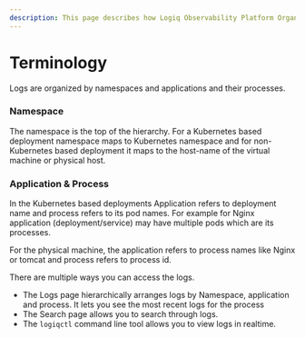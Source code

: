 ```yaml
---
description: This page describes how Logiq Observability Platform Organizes the logs.
---
```


# Terminology

Logs are organized by namespaces and applications and their processes.

### Namespace

The namespace is the top of the hierarchy. For a Kubernetes based deployment namespace maps to Kubernetes namespace and for non-Kubernetes based deployment it maps to the host-name of the virtual machine or physical host.

### Application & Process

In the Kubernetes based deployments Application refers to deployment name and process refers to its pod names. For example for Nginx application \(deployment/service\) may have multiple pods which are its processes. 

For the physical machine, the application refers to process names like Nginx or tomcat and process refers to process id.

There are multiple ways you can access the logs. 

* The Logs page hierarchically arranges logs by Namespace, application and process. It lets you see the most recent logs for the process 
* The Search page allows you to search through logs.
* The `logiqctl` command line tool allows you to view logs in realtime. 



